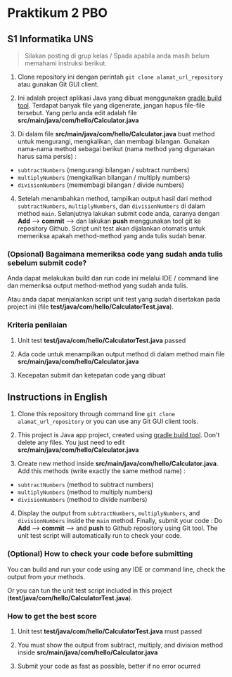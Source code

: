 # Praktikum 2 PBO

## S1 Informatika UNS

> Silakan posting di grup kelas / Spada apabila anda masih belum memahami instruksi berikut. 

1. Clone repository ini dengan perintah ```git clone alamat_url_repository``` atau gunakan Git GUI client.

2. Ini adalah project aplikasi Java yang dibuat menggunakan [gradle build tool](https://gradle.org/). Terdapat banyak file yang digenerate, jangan hapus file-file tersebut. Yang perlu anda edit adalah file **src/main/java/com/hello/Calculator.java**

3. Di dalam file **src/main/java/com/hello/Calculator.java** buat method untuk mengurangi, mengkalikan, dan membagi bilangan. Gunakan nama-nama method sebagai berikut (nama method yang digunakan harus sama persis) :
* ```subtractNumbers``` (mengurangi bilangan / subtract numbers)
* ```multiplyNumbers``` (mengkalikan bilangan / multiply numbers)
* ```divisionNumbers``` (memembagi bilangan / divide numbers)

4. Setelah menambahkan method, tampilkan output hasil dari method ```subtractNumbers```, ```multiplyNumbers```, dan ```divisionNumbers``` di dalam method ```main```. Selanjutnya lakukan submit code anda, caranya dengan **Add** --> **commit** --> dan lakukan **push** menggunakan tool git ke repository Github. Script unit test akan dijalankan otomatis untuk memeriksa apakah method-method yang anda tulis sudah benar.

### (Opsional) Bagaimana memeriksa code yang sudah anda tulis sebelum submit code?

Anda dapat melakukan build dan run code ini melalui IDE / command line dan memeriksa output method-method yang sudah anda tulis.

Atau anda dapat menjalankan script unit test yang sudah disertakan pada project ini (file **test/java/com/hello/CalculatorTest.java**).

### Kriteria penilaian

1. Unit test **test/java/com/hello/CalculatorTest.java** passed

2. Ada code untuk menampilkan output method di dalam method main file **src/main/java/com/hello/Calculator.java**

3. Kecepatan submit dan ketepatan code yang dibuat

## Instructions in English

1. Clone this repository through command line ```git clone alamat_url_repository``` or you can use any Git GUI client tools.

2. This project is Java app project, created using [gradle build tool](https://gradle.org/). Don't delete any files. You just need to edit **src/main/java/com/hello/Calculator.java**

3. Create new method inside **src/main/java/com/hello/Calculator.java**. Add this methods (write exactly the same method name) :
* ```subtractNumbers``` (method to subtract numbers)
* ```multiplyNumbers``` (method to multiply numbers)
* ```divisionNumbers``` (method to divide numbers)

4. Display the output from ```subtractNumbers```, ```multiplyNumbers```, and ```divisionNumbers``` inside the ```main``` method. Finally, submit your code : Do **Add** --> **commit** --> and **push** to Github repository using Git tool. The unit test script will automatically run to check your code.

### (Optional) How to check your code before submitting

You can build and run your code using any IDE or command line, check the output from your methods.

Or you can tun the unit test script included in this project (**test/java/com/hello/CalculatorTest.java**).

### How to get the best score 

1. Unit test **test/java/com/hello/CalculatorTest.java** must passed

2. You must show the output from subtract, multiply, and division method inside **src/main/java/com/hello/Calculator.java**

3. Submit your code as fast as possible, better if no error ocurred